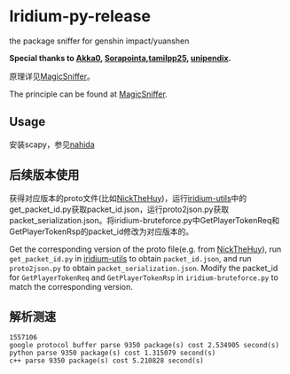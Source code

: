 # Iridium-py-release
the package sniffer for genshin impact/yuanshen

**Special thanks to [Akka0](https://github.com/Akka0),
[Sorapointa](https://github.com/Sorapointa),[tamilpp25](https://github.com/tamilpp25), [unipendix](https://github.com/BUnipendix).**

原理详见[MagicSniffer](https://github.com/Sorapointa/MagicSniffer)。

The principle can be found at [MagicSniffer](https://github.com/Sorapointa/MagicSniffer).

## Usage

安装scapy，参见[nahida](https://github.com/Asassong/nahida)

## 后续版本使用

获得对应版本的proto文件(比如[NickTheHuy](https://github.com/NickTheHuy))，运行[iridium-utils](https://github.com/c2c3vsfac/Iridium-utils)中的get_packet_id.py获取packet_id.json，运行proto2json.py获取packet_serialization.json。将iridium-bruteforce.py中GetPlayerTokenReq和GetPlayerTokenRsp的packet_id修改为对应版本的。

Get the corresponding version of the proto file(e.g. from [NickTheHuy](https://github.com/NickTheHuy)), run `get_packet_id.py` in [iridium-utils](https://github.com/c2c3vsfac/Iridium-utils) to obtain `packet_id.json`, and run `proto2json.py` to obtain `packet_serialization.json`. Modify the packet_id for `GetPlayerTokenReq` and `GetPlayerTokenRsp` in `iridium-bruteforce.py` to match the corresponding version.

## 解析测速

```
1557106
google protocol buffer parse 9350 package(s) cost 2.534905 second(s)
python parse 9350 package(s) cost 1.315079 second(s)
c++ parse 9350 package(s) cost 5.210828 second(s)
```


